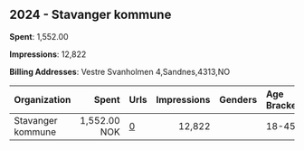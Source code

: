 ## 2024 - Stavanger kommune 
**Spent**: 1,552.00

**Impressions**: 12,822

**Billing Addresses**: Vestre Svanholmen 4,Sandnes,4313,NO

|Organization|Spent|Urls|Impressions|Genders|Age Brackets|Country Codes|
|:---|---:|:---|---:|:---|:---|:---|
|Stavanger kommune|1,552.00 NOK|[0](https://www.snap.com/political-ads/asset/b2f7194607868e9a4605e9d688efa7051103a3be9fd320d7ce9b1d1516b7ec1b?mediaType=mov)|12,822||18-45|norway|
